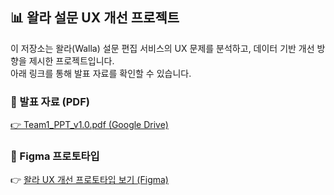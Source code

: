 ## 📊 왈라 설문 UX 개선 프로젝트

이 저장소는 왈라(Walla) 설문 편집 서비스의 UX 문제를 분석하고, 데이터 기반 개선 방향을 제시한 프로젝트입니다.  
아래 링크를 통해 발표 자료를 확인할 수 있습니다.

### 📎 발표 자료 (PDF)
[👉 Team1_PPT_v1.0.pdf (Google Drive)](https://drive.google.com/file/d/1C8kqUrv0Q4ozFvmhYwGEiTlnwv4SCDly/view?usp=share_link)

### 🎨 Figma 프로토타입

👉 [왈라 UX 개선 프로토타입 보기 (Figma)](https://www.figma.com/proto/sGrcqttdRlfko42ij3JQMw/-%EC%A4%91%EA%B8%89%ED%94%84%EB%A1%9C%EC%A0%9D%ED%8A%B8--1%ED%8C%80-%EC%9E%91%EC%97%85-%EA%B3%B5%EA%B0%84?page-id=1247%3A731&node-id=1463-5136&p=f&viewport=-806%2C41%2C0.05&t=oefCRlPTcOTbVSuy-1&scaling=min-zoom&content-scaling=fixed&starting-point-node-id=1463%3A5136)

